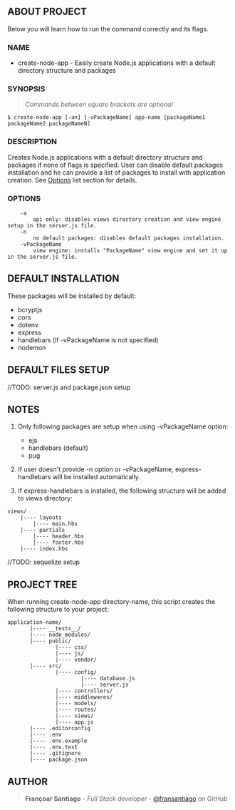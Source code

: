 ## ABOUT PROJECT
Below you will learn how to run the command correctly and its flags.

### NAME
* create-node-app - Easily create Node.js applications with a default directory structure and packages

### SYNOPSIS
> _Commands between square brackets are optional_
```
$ create-node-app [-an] [-vPackageName] app-name [packageName1 packageName2 packageNameN]
```

### DESCRIPTION
Creates Node.js applications with a default directory structure and packages if none of flags is specified. User can disable default packages installation and he can provide a list of packages to install with application creation. See [Options](#options) list section for details.

### OPTIONS
```
    -a
        api only: disables views directory creation and view engine setup in the server.js file.
    -n
        no default packages: disables default packages installation.
    -vPackageName
        view engine: installs "PackageName" view engine and set it up in the server.js file.
```

## DEFAULT INSTALLATION 
These packages will be installed by default:
* bcryptjs
* cors
* dotenv
* express
* handlebars (if -vPackageName is not specified)
* nodemon

## DEFAULT FILES SETUP
//TODO: server.js and package.json setup

## NOTES
1. Only following packages are setup when using -vPackageName option:
    * ejs
    * handlebars (default)
    * pug

2. If user doesn't provide -n option or -vPackageName, express-handlebars will be installed automatically.

3. If express-handlebars is installed, the following structure will be added to views directory:
```
views/
    |---- layouts
        |---- main.hbs
    |---- partials
        |---- header.hbs
        |---- footer.hbs
    |---- index.hbs
```
//TODO: sequelize setup


## PROJECT TREE
When running create-node-app directory-name, this script creates the following structure to your project:

```
application-name/
       |---- __tests__/
       |---- node_modules/
       |---- public/
               |---- css/
               |---- js/
               |---- vendor/
       |---- src/
               |---- config/
                       |---- database.js
                       |---- server.js
               |---- controllers/
               |---- middlewares/
               |---- models/
               |---- routes/
               |---- views/
               |---- app.js
       |---- .editorconfig
       |---- .env
       |---- .env.example
       |---- .env.test
       |---- .gitignore
       |---- package.json
```
## AUTHOR
> **Françoar Santiago** - _Full Stack developer_ - [@fransantiago](https://github.com/fransantiago) on GitHub